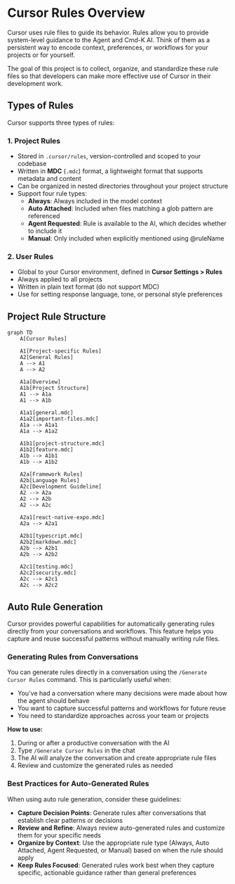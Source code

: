 # Cursor Rules Overview

Cursor uses rule files to guide its behavior. Rules allow you to provide system-level guidance to the Agent and Cmd-K AI. Think of them as a persistent way to encode context, preferences, or workflows for your projects or for yourself.

The goal of this project is to collect, organize, and standardize these rule files so that developers can make more effective use of Cursor in their development work.

## Types of Rules

Cursor supports three types of rules:

### 1. Project Rules
- Stored in `.cursor/rules`, version-controlled and scoped to your codebase
- Written in **MDC** (`.mdc`) format, a lightweight format that supports metadata and content
- Can be organized in nested directories throughout your project structure
- Support four rule types:
  - **Always**: Always included in the model context
  - **Auto Attached**: Included when files matching a glob pattern are referenced
  - **Agent Requested**: Rule is available to the AI, which decides whether to include it
  - **Manual**: Only included when explicitly mentioned using @ruleName

### 2. User Rules
- Global to your Cursor environment, defined in **Cursor Settings > Rules**
- Always applied to all projects
- Written in plain text format (do not support MDC)
- Use for setting response language, tone, or personal style preferences

## Project Rule Structure
```mermaid
graph TD
    A[Cursor Rules]
    
    A1[Project-specific Rules]
    A2[General Rules]
    A --> A1
    A --> A2

    A1a[Overview]
    A1b[Project Structure]
    A1 --> A1a
    A1 --> A1b

    A1a1[general.mdc]
    A1a2[important-files.mdc]
    A1a --> A1a1
    A1a --> A1a2

    A1b1[project-structure.mdc]
    A1b2[feature.mdc]
    A1b --> A1b1
    A1b --> A1b2

    A2a[Framework Rules]
    A2b[Language Rules]
    A2c[Development Guideline]
    A2 --> A2a
    A2 --> A2b
    A2 --> A2c

    A2a1[react-native-expo.mdc]
    A2a --> A2a1

    A2b1[typescript.mdc]
    A2b2[markdown.mdc]
    A2b --> A2b1
    A2b --> A2b2

    A2c1[testing.mdc]
    A2c2[security.mdc]
    A2c --> A2c1
    A2c --> A2c2
```


## Auto Rule Generation

Cursor provides powerful capabilities for automatically generating rules directly from your conversations and workflows. This feature helps you capture and reuse successful patterns without manually writing rule files.

### Generating Rules from Conversations

You can generate rules directly in a conversation using the `/Generate Cursor Rules` command. This is particularly useful when:

- You've had a conversation where many decisions were made about how the agent should behave
- You want to capture successful patterns and workflows for future reuse
- You need to standardize approaches across your team or projects

**How to use:**
1. During or after a productive conversation with the AI
2. Type `/Generate Cursor Rules` in the chat
3. The AI will analyze the conversation and create appropriate rule files
4. Review and customize the generated rules as needed

### Best Practices for Auto-Generated Rules

When using auto rule generation, consider these guidelines:

- **Capture Decision Points**: Generate rules after conversations that establish clear patterns or decisions
- **Review and Refine**: Always review auto-generated rules and customize them for your specific needs
- **Organize by Context**: Use the appropriate rule type (Always, Auto Attached, Agent Requested, or Manual) based on when the rule should apply
- **Keep Rules Focused**: Generated rules work best when they capture specific, actionable guidance rather than general preferences